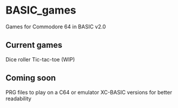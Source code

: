 # BASIC_games
Games for Commodore 64 in BASIC v2.0

## Current games

Dice roller
Tic-tac-toe (WIP)

## Coming soon

PRG files to play on a C64 or emulator
XC-BASIC versions for better readability

